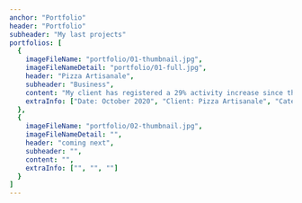 ```yaml
---
anchor: "Portfolio"
header: "Portfolio"
subheader: "My last projects"
portfolios: [
  {
    imageFileName: "portfolio/01-thumbnail.jpg",
    imageFileNameDetail: "portfolio/01-full.jpg",
    header: "Pizza Artisanale",
    subheader: "Business",
    content: "My client has registered a 29% activity increase since the website is live. Moreover, he can collect email addresses from his customers so that he can tell them about special events or sales",
    extraInfo: ["Date: October 2020", "Client: Pizza Artisanale", "Category: Business"]
  },
  {
    imageFileName: "portfolio/02-thumbnail.jpg",
    imageFileNameDetail: "",
    header: "coming next",
    subheader: "",
    content: "",
    extraInfo: ["", "", ""]
  }
]
---
```

